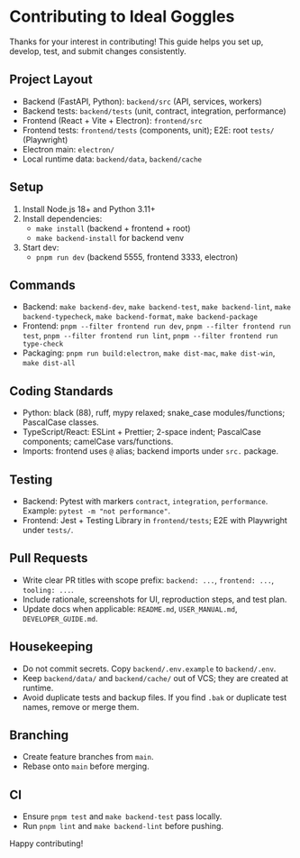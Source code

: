 # Contributing to Ideal Goggles

Thanks for your interest in contributing! This guide helps you set up, develop, test, and submit changes consistently.

## Project Layout

- Backend (FastAPI, Python): `backend/src` (API, services, workers)
- Backend tests: `backend/tests` (unit, contract, integration, performance)
- Frontend (React + Vite + Electron): `frontend/src`
- Frontend tests: `frontend/tests` (components, unit); E2E: root `tests/` (Playwright)
- Electron main: `electron/`
- Local runtime data: `backend/data`, `backend/cache`

## Setup

1. Install Node.js 18+ and Python 3.11+
2. Install dependencies:
   - `make install` (backend + frontend + root)
   - `make backend-install` for backend venv
3. Start dev:
   - `pnpm run dev` (backend 5555, frontend 3333, electron)

## Commands

- Backend: `make backend-dev`, `make backend-test`, `make backend-lint`, `make backend-typecheck`, `make backend-format`, `make backend-package`
- Frontend: `pnpm --filter frontend run dev`, `pnpm --filter frontend run test`, `pnpm --filter frontend run lint`, `pnpm --filter frontend run type-check`
- Packaging: `pnpm run build:electron`, `make dist-mac`, `make dist-win`, `make dist-all`

## Coding Standards

- Python: black (88), ruff, mypy relaxed; snake_case modules/functions; PascalCase classes.
- TypeScript/React: ESLint + Prettier; 2-space indent; PascalCase components; camelCase vars/functions.
- Imports: frontend uses `@` alias; backend imports under `src.` package.

## Testing

- Backend: Pytest with markers `contract`, `integration`, `performance`. Example: `pytest -m "not performance"`.
- Frontend: Jest + Testing Library in `frontend/tests`; E2E with Playwright under `tests/`.

## Pull Requests

- Write clear PR titles with scope prefix: `backend: ...`, `frontend: ...`, `tooling: ...`.
- Include rationale, screenshots for UI, reproduction steps, and test plan.
- Update docs when applicable: `README.md`, `USER_MANUAL.md`, `DEVELOPER_GUIDE.md`.

## Housekeeping

- Do not commit secrets. Copy `backend/.env.example` to `backend/.env`.
- Keep `backend/data/` and `backend/cache/` out of VCS; they are created at runtime.
- Avoid duplicate tests and backup files. If you find `.bak` or duplicate test names, remove or merge them.

## Branching

- Create feature branches from `main`.
- Rebase onto `main` before merging.

## CI

- Ensure `pnpm test` and `make backend-test` pass locally.
- Run `pnpm lint` and `make backend-lint` before pushing.

Happy contributing!

